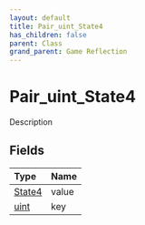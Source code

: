 ```yaml
---
layout: default
title: Pair_uint_State4
has_children: false
parent: Class
grand_parent: Game Reflection
---
```

# Pair_uint_State4
Description 

## Fields
| Type | Name |
|:-------------|:--------------|
| [State4](/game-reflection/components/state4.md) | value |
| [uint](/game-reflection/components/uint.md) | key |
